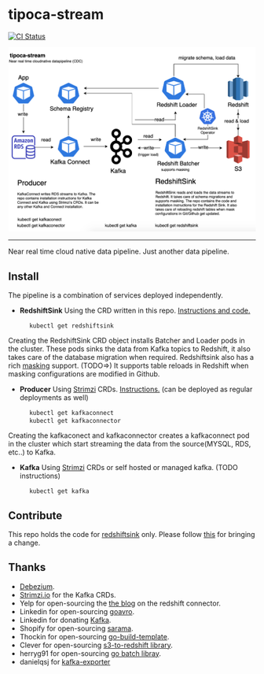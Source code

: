 # tipoca-stream
[![CI Status](https://travis-ci.com/practo/tipoca-stream.svg?token=kWeQdLBoqkiCi2kdxHdt&branch=master)](https://travis-ci.com/practo/tipoca-stream)

<img src="arch.png">

---

Near real time cloud native data pipeline. Just another data pipeline.

## Install
The pipeline is a combination of services deployed independently.

- **RedshiftSink** Using the CRD written in this repo. [Instructions and code.](https://github.com/practo/tipoca-stream/blob/master/redshiftsink/README.md)
```
      kubectl get redshiftsink
```
Creating the RedshiftSink CRD object installs Batcher and Loader pods in the cluster. These pods sinks the data from Kafka topics to Redshift, it also takes care of the database migration when required. Redshiftsink also has a rich [masking](https://github.com/practo/tipoca-stream/blob/master/redshiftsink/MASKING.md) support. (TODO=>) It supports table reloads in Redshift when masking configurations are modified in Github.

- **Producer** Using [Strimzi](http://strimzi.io/) CRDs. [Instructions.](https://github.com/practo/tipoca-stream/blob/master/producer/README.md) (can be deployed as regular deployments as well)
```
      kubectl get kafkaconnect
      kubectl get kafkaconnector
```
Creating the kafkaconect and kafkaconnector creates a kafkaconnect pod in the cluster which start streaming the data from the source(MYSQL, RDS, etc..) to Kafka.

- **Kafka** Using [Strimzi](http://strimzi.io/) CRDs or self hosted or managed kafka. (TODO instructions)
```
      kubectl get kafka
```

## Contribute
This repo holds the code for [redshiftsink](./redshiftsink) only. Please follow [this](https://github.com/practo/tipoca-stream/blob/master/redshiftsink/README.md#contributing) for bringing a change.

## Thanks

- [Debezium](https://debezium.io/).
- [Strimzi.io](http://strimzi.io/) for the Kafka CRDs.
- Yelp for open-sourcing the [the blog](https://engineeringblog.yelp.com/2016/10/redshift-connector.html) on the redshift connector.
- Linkedin for open-sourcing [goavro](https://github.com/linkedin/goavro).
- Linkedin for donating [Kafka](https://kafka.apache.org).
- Shopify for open-sourcing [sarama](https://github.com/Shopify/sarama).
- Thockin for open-sourcing [go-build-template](https://github.com/thockin/go-build-template).
- Clever for open-sourcing [s3-to-redshift library](https://github.com/Clever/s3-to-redshift/).
- herryg91 for open-sourcing [go batch libray](https://github.com/herryg91/gobatch).
- danielqsj for [kafka-exporter](https://github.com/danielqsj/kafka_exporter)
